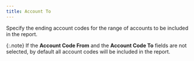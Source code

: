 ```yaml
---
title: Account To
---
```



Specify the ending account codes for the range of accounts to be included  in the report.


{:.note}
If the **Account 
 Code From** and the **Account Code 
 To** fields are not selected, by default all account codes will be  included in the report.
